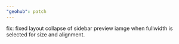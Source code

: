 ```yaml
---
"geohub": patch
---
```


fix: fixed layout collapse of sidebar preview iamge when fullwidth is selected for size and alignment.

